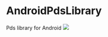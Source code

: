 # AndroidPdsLibrary
Pds library for Android
[![](https://jitpack.io/v/CostasChouliaras/AndroidPdsLibrary.svg)](https://jitpack.io/#CostasChouliaras/AndroidPdsLibrary)
